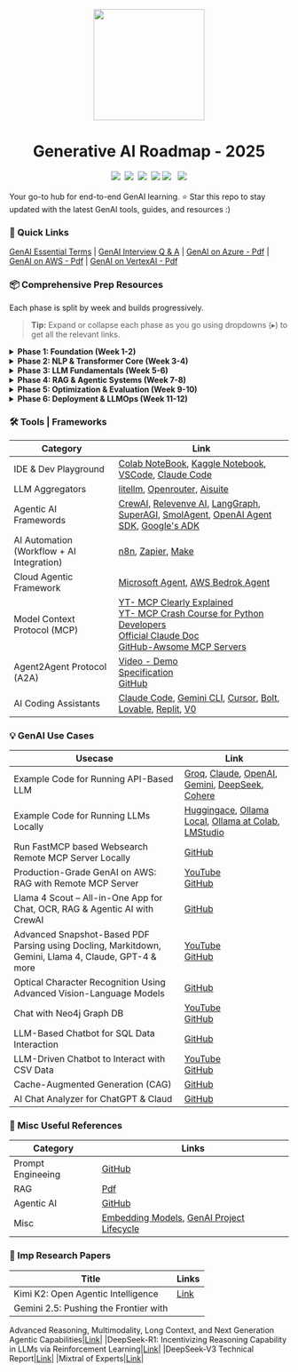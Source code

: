 
<div align="center">
<a href="https://www.instagram.com/genieincodebottle/"><img width="200" src="https://github.com/genieincodebottle/generative-ai/blob/main/images/logo_genie_new.png"></a>
<h1>Generative AI Roadmap - 2025</h1>
</div>

<div align="center">
    <a target="_blank" href="https://www.youtube.com/@genieincodebottle"><img src="https://img.shields.io/badge/YouTube-11.4K-blue"></a>&nbsp;
    <a target="_blank" href="https://github.com/genieincodebottle/generative-ai"><img src="https://img.shields.io/github/stars/genieincodebottle/generative-ai"></a>&nbsp;
    <a target="_blank" href="https://www.linkedin.com/in/rajesh-srivastava"><img src="https://img.shields.io/badge/style--5eba00.svg?label=LinkedIn&logo=linkedin&style=social"></a>&nbsp;
    <a target="_blank" href="https://www.instagram.com/genieincodebottle/"><img src="https://img.shields.io/badge/52K-C13584?style=flat-square&labelColor=C13584&logo=instagram&logoColor=white&link=https://www.instagram.com/eduardopiresbr/"></a>
    <a target="_blank" href="https://medium.com/@raj-srivastava"><img src="https://img.shields.io/badge/Medium-%23000000.svg?logo=medium&logoColor=white"></a> &nbsp;
    <a target="_blank" href="https://x.com/zero2nn"><img src="https://img.shields.io/twitter/url/https/twitter.com/cloudposse.svg?style=social&label=%20%40zero2nn"></a>
</div>
<br>
Your go-to hub for end-to-end GenAI learning. ⭐ Star this repo to stay updated with the latest GenAI tools, guides, and resources :)


### 🔗 Quick Links
[GenAI Essential Terms](https://github.com/genieincodebottle/generative-ai/blob/main/docs/essential-terms-genai.pdf) | [GenAI Interview Q & A](https://github.com/genieincodebottle/generative-ai/blob/main/docs/genai-interview-questions.pdf) | [GenAI on Azure - Pdf](https://github.com/genieincodebottle/generative-ai/blob/main/docs/genai-with-azure-cloud.pdf) | [GenAI on AWS - Pdf](https://github.com/genieincodebottle/generative-ai/blob/main/docs/genai-with-aws-cloud.pdf) | [GenAI on VertexAI - Pdf](https://github.com/genieincodebottle/generative-ai/blob/main/docs/genai-with-vertexai.pdf) 

### 📦 Comprehensive Prep Resources

Each phase is split by week and builds progressively.

> **Tip:** Expand or collapse each phase as you go using dropdowns (▸) to get all the relevant links.

<details>
<summary><strong>Phase 1: Foundation (Week 1-2)</strong></summary>

| Topics | Core Material| Additional Resources | Code |
|--------|------|-------|------|
| AI vs ML vs DL vs GenAI | [Video](https://www.youtube.com/watch?v=qYNweeDHiyU) |||
| GenAI Intro | [GenAI in Nutshell](https://www.youtube.com/watch?v=2IK3DFHRFfw), [LLMs by 3b1b](https://youtu.be/LPZh9BOjkQs) | [LLM Blog](https://cohere.com/blog/llm-parameters-best-outputs-language-ai) ||
| Python Basics | [Crash Course](https://www.youtube.com/watch?v=kqtD5dpn9C8), [ML Crash](https://www.youtube.com/watch?v=7eh4d6sabA0) |||
| ML & DL Basics | [ML 101](https://www.youtube.com/watch?v=i_LwzRVP7bg), [Neural Networks](https://www.youtube.com/playlist?list=PLZHQObOWTQDNU6R1_67000Dx_ZCJB-3pi) | [Crash DL](https://www.youtube.com/watch?v=VyWAvY2CF9c) ||
</details>

<details>
<summary><strong>Phase 2: NLP & Transformer Core (Week 3-4)</strong></summary>

| Topics                        | Core Material | Additional Resources | Code |
|------------------------------|---------------|-----------------------|------|
| NLP Basics                   | [YT - What is NLP?](https://www.youtube.com/watch?v=fLvJ8VdHLA0) |||
| Inside the Transformer       | [YT - Transformer Explained Visually by 3b1b](https://www.youtube.com/watch?v=wjZofJX0v4M) <br> [Blog - The Illustrated Transformer by Jay Alammar](https://jalammar.github.io/illustrated-transformer/) |||
| Tokenization & Embeddings    | [Blog - BPE Explainer (HuggingFace)](https://huggingface.co/learn/llm-course/en/chapter6/5) | [Blog - Embedding Explained](https://qdrant.tech/articles/what-are-embeddings/) <br> [Blog - Vector Db Explained](https://www.pinecone.io/learn/vector-database/) | [GitHub](https://github.com/genieincodebottle/generative-ai/blob/main/genai-usecases/embedding-models/how-to-choose-embedding-models.ipynb) |

</details>

<details>
<summary><strong>Phase 3: LLM Fundamentals (Week 5-6)</strong></summary>

| Topics                     | Core Material | Additional Resources | Code |
|---------------------------|---------------|-----------------------|------|
| Multimodal LLMs Basics    | [YT - How do Multimodal AI models work?](https://www.youtube.com/watch?v=WkoytlA3MoQ) |||
| Mixture of Experts (MoE)  | [YT - What is Mixture of Experts?](https://www.youtube.com/watch?v=sYDlVVyJYn4) <br> [Blog - Visual Guide to MoE](https://newsletter.maartengrootendorst.com/p/a-visual-guide-to-mixture-of-experts) | [Blog - Huggingface MoE](https://huggingface.co/blog/moe) ||
| Open Weight LLMs (HF & Ollama) | [YT - Huggingface LLMs Locally](https://www.youtube.com/watch?v=Ay5K4tog5NQ) <br> [YT - Ollama](https://www.youtube.com/watch?v=h_GTxRFYETY) || [GitHub-HF](https://github.com/genieincodebottle/generative-ai/blob/main/genai-usecases/llm-providers/huggingface_models.ipynb) <br> [GitHub-Ollama](https://github.com/genieincodebottle/generative-ai/blob/main/genai-usecases/llm-providers/ollama) |
| AI Frameworks             | [LangChain](https://python.langchain.com/docs/introduction/) <br> [LlamaIndex](https://docs.llamaindex.ai/en/stable/) |||
| Prompt Engineering        | [Coursera Specialization](https://www.coursera.org/specializations/prompt-engineering) | [Kaggle Whitepaper](https://www.kaggle.com/whitepaper-prompt-engineering) | [GitHub](https://github.com/genieincodebottle/generative-ai/blob/main/genai-usecases/prompt-engineering) <br> [Colab Notebook](https://colab.research.google.com/drive/1xZ_QyAFtg2pGv_USPAfdfHRiVu1a1cFb?usp=sharing) |

</details>

<details>
<summary><strong>Phase 4: RAG & Agentic Systems (Week 7-8)</strong></summary>

| Topics                      | Core Material | Additional Resources | Code |
|----------------------------|---------------|-----------------------|------|
| Retrieval-Augmented Generation (RAG) | [Blog - Advance RAG Techniques](https://8738733.fs1.hubspotusercontent-na1.net/hubfs/8738733/eBooks/Weaviate-Advanced-RAG-Techniques-ebook.pdf) <br> [PDF - RAG Decisions](https://github.com/genieincodebottle/generative-ai/blob/main/genai-usecases/advance-rag/advance-rag-decision-flow-chart.pdf) <br> [Agentic RAG Guide](https://github.com/microsoft/ai-agents-for-beginners/blob/main/05-agentic-rag/README.md) || [GitHub](https://github.com/genieincodebottle/generative-ai/tree/main/genai-usecases/advance-rag) |
| Agentic AI                 | [Blog - Building Agents (Claude)](https://www.anthropic.com/research/building-effective-agents) <br> [Huggingface Agents Course](https://huggingface.co/learn/agents-course/en/unit0/introduction) | [Blog - Chip Huyen](https://huyenchip.com/2025/01/07/agents.html) <br> [Google Whitepaper](https://www.kaggle.com/whitepaper-agents) | [GitHub-NirDimant](https://github.com/NirDiamant/GenAI_Agents) <br> [GitHub-Agentic](https://github.com/genieincodebottle/generative-ai/tree/main/genai-usecases/agentic-ai) <br> [LangGraph](https://github.com/langchain-ai/langgraph/tree/main/docs/docs/tutorials/multi_agent) |

</details>

<details>
<summary><strong>Phase 5: Optimization & Evaluation (Week 9-10)</strong></summary>

| Topics                      | Core Material | Additional Resources | Code |
|----------------------------|---------------|-----------------------|------|
| Fine Tuning                | [YT - Shaw Talebi](https://www.youtube.com/watch?v=eC6Hd1hFvos) || [GitHub-ShawhinT](https://github.com/ShawhinT/YouTube-Blog/tree/main/LLMs/fine-tuning) <br> [GitHub-Unsloth](https://github.com/unslothai/unsloth?tab=readme-ov-file) |
| Inference Optimization & Quantization | [Course - Quantization in Depth](https://www.deeplearning.ai/short-courses/quantization-in-depth/) <br> [Blog - GGUF](https://huggingface.co/docs/hub/en/gguf) <br> [Blog - GGML](https://huggingface.co/blog/introduction-to-ggml) | [Unsloth](https://github.com/unslothai/unsloth) <br> [GPTQModel](https://github.com/ModelCloud/GPTQModel) ||
| Knowledge Distillation     | [Blog - Huggingface](https://huggingface.co/blog/Kseniase/kd) |||
| LLM Evaluation             | [Guide - LLM Evaluation](https://arize.com/llm-evaluation) <br> [Tool - RAGA](https://docs.ragas.io/en/stable/) <br> [Tool - Opik](https://www.comet.com/site/products/opik/) <br> [Tool - DeepEval](https://www.deepeval.com/) | [Blog](https://research.aimultiple.com/large-language-model-evaluation/) |  |
</details>

<details>
<summary><strong>Phase 6: Deployment & LLMOps (Week 11-12)</strong></summary>

| Topics                      | Core Material | Additional Resources | Code |
|----------------------------|---------------|-----------------------|------|
| LLMOps                     | [Coursera Specialization](https://www.coursera.org/specializations/large-language-model-operations) <br> [Deeplearning AI Course](https://www.deeplearning.ai/short-courses/llmops/) |||
| GenAI in Production        | [YT - Explaining Code](https://www.youtube.com/watch?v=x2P4Ee6PYNg) || [GitHub Code](https://github.com/genieincodebottle/rag-app-on-aws) |
| Safety & Alignment         | [LlamaGuard](https://cloudyuga.guru/blogs/securing-ai-applications-with-llamaguard/) <br> [Prompt Guard](https://www.llama.com/llama-protections/) | [Constitutional AI](https://arxiv.org/html/2501.09004v1) | Work in Progress |
| LLM Leaderboard            | [Chatbot Arena](https://lmarena.ai/?leaderboard) <br> [Artificial Analysis AI](https://artificialanalysis.ai/leaderboards/models) <br> [Aider](https://aider.chat/docs/leaderboards/) |||

</details>


### 🛠️ Tools | Frameworks

| Category  | Link  | 
|------------|----------------|
| IDE & Dev Playground  |[Colab NoteBook](https://colab.research.google.com/notebooks/basic_features_overview.ipynb), [Kaggle Notebook](https://www.kaggle.com/code), [VSCode](https://code.visualstudio.com/docs/introvideos/basics), [Claude Code](https://docs.anthropic.com/en/docs/agents-and-tools/claude-code/overview)||
| LLM Aggregators  |[litellm](https://github.com/BerriAI/litellm), [Openrouter](https://openrouter.ai/docs/quickstart), [Aisuite](https://github.com/andrewyng/aisuite)||
| Agentic AI Framewords |[CrewAI](https://docs.crewai.com/introduction), [Relevenve AI](https://relevanceai.com/), [LangGraph](https://langchain-ai.github.io/langgraph/tutorials/introduction/), [SuperAGI](https://superagi.com/), [SmolAgent](https://huggingface.co/blog/smolagents), [OpenAI Agent SDK](https://openai.github.io/openai-agents-python/), [Google's ADK](https://google.github.io/adk-docs/)||
| AI Automation (Workflow + AI Integration)  |[n8n](https://n8n.io/), [Zapier](https://zapier.com/), [Make](https://www.make.com/en)||
| Cloud Agentic Framework  |[Microsoft Agent](https://github.com/microsoft/Agents), [AWS Bedrok Agent](https://aws.amazon.com/bedrock/agents/)||
| Model Context Protocol (MCP) |[YT- MCP Clearly Explained](https://www.youtube.com/watch?v=7j_NE6Pjv-E) <br> [YT- MCP Crash Course for Python Developers](https://www.youtube.com/watch?v=5xqFjh56AwM) <br> [Official Claude Doc](https://modelcontextprotocol.io/introduction) <br> [GitHub-Awsome MCP Servers](https://github.com/punkpeye/awesome-mcp-servers)||
| Agent2Agent Protocol (A2A) |[Video - Demo](https://storage.googleapis.com/gweb-developer-goog-blog-assets/original_videos/A2A_demo_v4.mp4) <br> [Specification](https://google.github.io/A2A/) <br> [GitHub](https://github.com/google/A2A)||
| AI Coding Assistants |[Claude Code](https://docs.anthropic.com/en/docs/claude-code/overview), [Gemini CLI](https://blog.google/technology/developers/introducing-gemini-cli-open-source-ai-agent/), [Cursor](https://www.cursor.com/), [Bolt](https://bolt.new/), [Lovable](https://lovable.dev/), [Replit](https://replit.com/), [V0](https://v0.dev/) ||

### 💡 GenAI Use Cases

| Usecase  | Link  | 
|------------|----------------|
| Example Code for Running API-Based LLM | [Groq](https://github.com/genieincodebottle/generative-ai/blob/main/genai-usecases/llm-providers/groq.ipynb), [Claude](https://github.com/genieincodebottle/generative-ai/blob/main/genai-usecases/llm-providers/claude.ipynb), [OpenAI](https://github.com/genieincodebottle/generative-ai/blob/main/genai-usecases/llm-providers/openai.ipynb), [Gemini](https://github.com/genieincodebottle/generative-ai/blob/main/genai-usecases/llm-providers/gemini.ipynb), [DeepSeek](https://github.com/genieincodebottle/generative-ai/blob/main/genai-usecases/llm-providers/deepseek.ipynb), [Cohere](https://github.com/genieincodebottle/generative-ai/blob/main/genai-usecases/llm-providers/cohere.ipynb) |
| Example Code for Running LLMs Locally | [Huggingace](https://github.com/genieincodebottle/generative-ai/blob/main/genai-usecases/llm-providers/huggingface_models.ipynb), [Ollama Local](https://github.com/genieincodebottle/generative-ai/blob/main/genai-usecases/llm-providers/ollama), [Ollama at Colab](https://colab.research.google.com/drive/1TrB6dLCSBdSDXcauQ1lofgWDiiEbQXHw?usp=sharing), [LMStudio](https://lmstudio.ai/) |
| Run FastMCP based Websearch Remote MCP Server Locally |[GitHub](https://github.com/genieincodebottle/generative-ai/tree/main/genai-usecases/mcp)|
| Production-Grade GenAI on AWS: RAG with Remote MCP Server |[YouTube](https://www.youtube.com/watch?v=x2P4Ee6PYNg) <br/> [GitHub](https://github.com/genieincodebottle/rag-app-on-aws)|
| Llama 4 Scout – All-in-One App for Chat, OCR, RAG & Agentic AI with CrewAI |[GitHub](https://github.com/genieincodebottle/generative-ai/tree/main/genai-usecases/llama-4-multi-function-app)|
| Advanced Snapshot-Based PDF Parsing using Docling, Markitdown, Gemini, Llama 4, Claude, GPT-4 & more |[YouTube](https://www.youtube.com/watch?v=26thuRsxiUc) <br> [GitHub](https://github.com/genieincodebottle/parsemypdf)|
| Optical Character Recognition Using Advanced Vision-Language Models |[GitHub](https://github.com/genieincodebottle/parsemypdf/tree/main/vlm_ocr)|
| Chat with Neo4j Graph DB  |[YouTube](https://www.youtube.com/watch?v=PJTxPW5He7w) <br> [GitHub](https://github.com/genieincodebottle/generative-ai/tree/main/genai-usecases/graph-qa)|
| LLM-Based Chatbot for SQL Data Interaction |[GitHub](https://github.com/genieincodebottle/generative-ai/tree/main/archived/text-to-sql)|
|  LLM-Driven Chatbot to Interact with CSV Data |[YouTube](https://www.youtube.com/watch?v=c7mwwfsBGZ8) <br> [GitHub](https://github.com/genieincodebottle/generative-ai/tree/main/archived/csv-rag)|
| Cache-Augmented Generation (CAG) |[GitHub](https://github.com/genieincodebottle/generative-ai/tree/main/genai-usecases/cache_augmeted_generation) |
| AI Chat Analyzer for ChatGPT & Claud |[GitHub](https://github.com/genieincodebottle/generative-ai/tree/main/genai-usecases/your_ai_chat_analytics) |

### 📘 Misc Useful References

| Category | Links |
|-------------|---------|
| Prompt Engineeing       | [GitHub](https://github.com/genieincodebottle/generative-ai/blob/main/genai-usecases/prompt-engineering) |
| RAG   | [Pdf](https://github.com/genieincodebottle/generative-ai/blob/main/genai-usecases/advance-rag/advance-rag-decision-flow-chart.pdf) |
| Agentic AI   | [GitHub](https://github.com/genieincodebottle/generative-ai/tree/main/genai-usecases/agentic-ai) |
| Misc   | [Embedding Models](https://github.com/genieincodebottle/generative-ai/blob/main/genai-usecases/embedding-models/how-to-choose-embedding-models.ipynb), [GenAI Project Lifecycle](https://github.com/genieincodebottle/generative-ai/blob/main/docs/genai-project-lifecycle.pdf) |


### 📘 Imp Research Papers

| Title | Links |
|-------------|---------|
|Kimi K2: Open Agentic Intelligence|[Link](https://github.com/MoonshotAI/Kimi-K2/blob/main/tech_report.pdf)|
|Gemini 2.5: Pushing the Frontier with
Advanced Reasoning, Multimodality, Long
Context, and Next Generation Agentic
Capabilities|[Link](https://storage.googleapis.com/deepmind-media/gemini/gemini_v2_5_report.pdf)|
|DeepSeek-R1: Incentivizing Reasoning Capability in LLMs via Reinforcement Learning|[Link](https://arxiv.org/abs/2501.12948)|
|DeepSeek-V3 Technical Report|[Link](https://arxiv.org/abs/2412.19437)|
|Mixtral of Experts|[Link](https://arxiv.org/abs/2401.04088)|